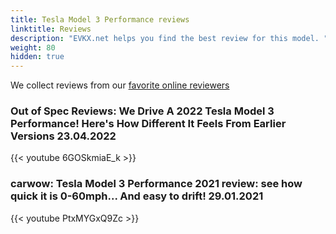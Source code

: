```yaml
---
title: Tesla Model 3 Performance reviews
linktitle: Reviews
description: "EVKX.net helps you find the best review for this model. "
weight: 80
hidden: true
---
```

<object type="image/svg+xml" data="../modelnavigation.svg"></object>
We collect reviews from our [favorite online reviewers](/guides/evreviewers/)

### Out of Spec Reviews: We Drive A 2022 Tesla Model 3 Performance! Here's How Different It Feels From Earlier Versions 23.04.2022

{{< youtube 6GOSkmiaE_k >}}

### carwow: Tesla Model 3 Performance 2021 review: see how quick it is 0-60mph... And easy to drift! 29.01.2021

{{< youtube PtxMYGxQ9Zc >}}

